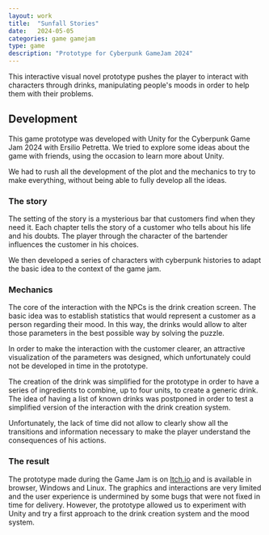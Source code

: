 ```yaml
---
layout: work
title:  "Sunfall Stories"
date:   2024-05-05
categories: game gamejam
type: game
description: "Prototype for Cyberpunk GameJam 2024"
---
```


This interactive visual novel prototype pushes the player to interact with characters through drinks, manipulating people's moods in order to help them with their problems.

## Development

This game prototype was developed with Unity for the Cyberpunk Game Jam 2024 with Ersilio Petretta. We tried to explore some ideas about the game with friends, using the occasion to learn more about Unity.

We had to rush all the development of the plot and the mechanics to try to make everything, without being able to fully develop all the ideas.

### The story

The setting of the story is a mysterious bar that customers find when they need it. Each chapter tells the story of a customer who tells about his life and his doubts. The player through the character of the bartender influences the customer in his choices.

We then developed a series of characters with cyberpunk histories to adapt the basic idea to the context of the game jam.

### Mechanics

The core of the interaction with the NPCs is the drink creation screen. The basic idea was to establish statistics that would represent a customer as a person regarding their mood. In this way, the drinks would allow to alter those parameters in the best possible way by solving the puzzle.

In order to make the interaction with the customer clearer, an attractive visualization of the parameters was designed, which unfortunately could not be developed in time in the prototype.

The creation of the drink was simplified for the prototype in order to have a series of ingredients to combine, up to four units, to create a generic drink. The idea of ​​having a list of known drinks was postponed in order to test a simplified version of the interaction with the drink creation system.

Unfortunately, the lack of time did not allow to clearly show all the transitions and information necessary to make the player understand the consequences of his actions.

### The result

The prototype made during the Game Jam is on [Itch.io](https://amarcone42.itch.io/sunfall-stories) and is available in browser, Windows and Linux. The graphics and interactions are very limited and the user experience is undermined by some bugs that were not fixed in time for delivery. However, the prototype allowed us to experiment with Unity and try a first approach to the drink creation system and the mood system.

